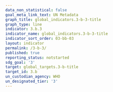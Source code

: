 ```yaml
---
data_non_statistical: false
goal_meta_link_text: UN Metadata
graph_title: global_indicators.3-b-3-title
graph_type: line
indicator: 3.b.3
indicator_name: global_indicators.3-b-3-title
indicator_sort_order: 03-bb-03
layout: indicator
permalink: /3-b-3/
published: true
reporting_status: notstarted
sdg_goal: '3'
target: global_targets.3-b-title
target_id: 3.b
un_custodian_agency: WHO
un_designated_tier: '3'
---
```

